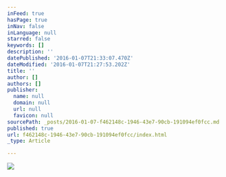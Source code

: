 ```yaml
---
inFeed: true
hasPage: true
inNav: false
inLanguage: null
starred: false
keywords: []
description: ''
datePublished: '2016-01-07T21:33:07.470Z'
dateModified: '2016-01-07T21:27:53.202Z'
title: ''
author: []
authors: []
publisher:
  name: null
  domain: null
  url: null
  favicon: null
sourcePath: _posts/2016-01-07-f462148c-1946-43e7-90cb-191094ef0fcc.md
published: true
url: f462148c-1946-43e7-90cb-191094ef0fcc/index.html
_type: Article

---
```

![](https://the-grid-user-content.s3-us-west-2.amazonaws.com/572d4d61-3eb0-49a1-9f52-962264343c50.jpg)